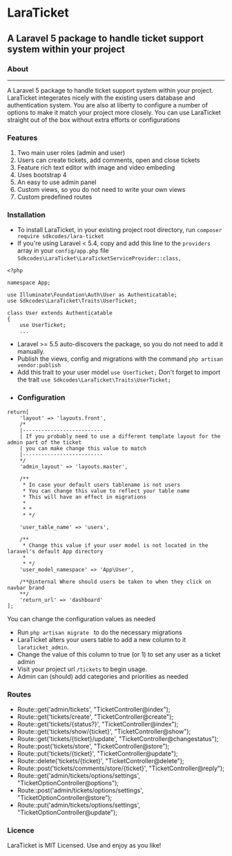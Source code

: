 # LaraTicket
## A Laravel 5 package to handle ticket support system within your project
### About
<hr>
A Laravel 5 package to handle ticket support system within your project. LaraTicket integerates nicely with the existing users database and authentication system. You are also at liberty to configure a number of options to make it match your project more closely.
You can use LaraTicket straight out of the box without extra efforts or configurations

### Features
1. Two main user roles (admin and user)
2. Users can create tickets, add comments, open and close tickets
3. Feature rich text editor with image and video embeding
4. Uses bootstrap 4
5. An easy to use admin panel
6. Custom views, so you do not need to write your own views
7. Custom predefined routes

### Installation
- To install LaraTicket, in your existing project root directory, run
`composer require sdkcodes/lara-ticket`
- If you're using Laravel < 5.4, copy and add this line to the `providers` array in your `config/app.php` file
`Sdkcodes\LaraTicket\LaraTicketServiceProvider::class,`

```
<?php

namespace App;

use Illuminate\Foundation\Auth\User as Authenticatable;
use Sdkcodes\LaraTicket\Traits\UserTicket;

class User extends Authenticatable
{
    use UserTicket;
    ...
```
- Laravel >= 5.5 auto-discovers the package, so you do not need to add it manually.
- Publish the views, config and migrations with the command 
`php artisan vendor:publish`
- Add this trait to your user model `use UserTicket;`
Don't forget to import the trait `use Sdkcodes\LaraTicket\Traits\UserTicket;`
- ### Configuration
```
return[
    'layout' => 'layouts.front',
    /*
    |--------------------------
    | If you probably need to use a different template layout for the admin part of the ticket
    | you can make change this value to match
    |--------------------------
    */
    'admin_layout' => 'layouts.master',

    /**
     * In case your default users tablename is not users
     * You can change this value to reflect your table name 
     * This will have an effect in migrations
     * 
     * *
     * */

    'user_table_name' => 'users',

    /**
     * Change this value if your user model is not located in the laravel's default App directory
     * 
     * */
    'user_model_namespace' => 'App\User',

    /**@internal Where should users be taken to when they click on navbar brand
    **/
    'return_url' => 'dashboard'
];
```
You can change the configuration values as needed
- Run `php artisan migrate ` to do the necessary migrations
- LaraTicket alters your users table to add a new column to it `laraticket_admin`. 
- Change the value of this column to true (or 1) to set any user as a ticket admin
- Visit your project url `/tickets` to begin usage.
- Admin can (should) add categories and priorities as needed

### Routes
* Route::get('admin/tickets', "TicketController@index");
* Route::get('tickets/create', "TicketController@create");
* Route::get('tickets/{status?}', "TicketController@index");
* Route::get('tickets/show/{ticket}', "TicketController@show");
* Route::get('tickets/{ticket}/update', "TicketController@changestatus");
* Route::post('tickets/store', "TicketController@store");
* Route::put('tickets/{ticket}', "TicketController@update");
* Route::delete('tickets/{ticket}', "TicketController@delete");
* Route::post('tickets/comments/store/{ticket}', "TicketController@reply");
* Route::get('admin/tickets/options/settings', "TicketOptionController@options");
* Route::post('admin/tickets/options/settings', "TicketOptionController@store");
* Route::put('admin/tickets/options/settings', "TicketOptionController@update");

### Licence
LaraTicket is MIT Licensed. Use and enjoy as you like!